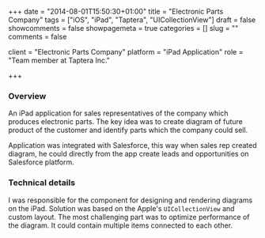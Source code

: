 +++
date = "2014-08-01T15:50:30+01:00"
title = "Electronic Parts Company"
tags = ["iOS", "iPad", "Taptera", "UICollectionView"]
draft = false
showcomments = false
showpagemeta = true
categories = []
slug = ""
comments = false

client = "Electronic Parts Company"
platform = "iPad Application"
role = "Team member at Taptera Inc."

+++

### Overview

An iPad application for sales representatives of the company which produces electronic parts. The key idea was to create diagram of future product of the customer and identify parts which the company could sell. 

Application was integrated with Salesforce, this way when sales rep created diagram, he could directly from the app create leads and opportunities on Salesforce platform.

### Technical details

I was responsible for the component for designing and rendering diagrams on the iPad. Solution was based on the Apple's `UICollectionView` and custom layout. The most challenging part was to optimize performance of the diagram. It could contain multiple items connected to each other.